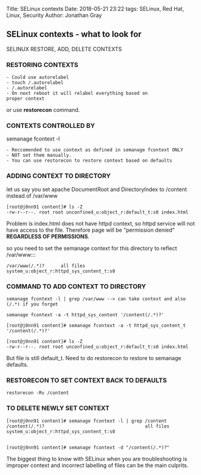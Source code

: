 Title: SELinux contexts
Date: 2018-05-21 23:22
tags: SELinux, Red Hat, Linux, Security
Author: Jonathan Gray

## SELinux contexts - what to look for 

SELINUX RESTORE, ADD, DELETE CONTEXTS


### RESTORING CONTEXTS

	- Could use autorelabel
	- touch /.autorelabel
	- /.autorelabel
	- On next reboot it will relabel everything based on
	proper context

or use **restorecon** command.

### CONTEXTS CONTROLLED BY	

semanage fcontext -l 

	- Reccomended to use context as defined in semanage fcontext ONLY
	- NOT set them manually.
	- You can use restorecon to restore context based on defaults 

### ADDING CONTEXT TO DIRECTORY 

let us say you set apache DocumentRoot and DirectoryIndex to /content instead of /var/www

    [root@j0nn91 content]# ls -Z
    -rw-r--r--. root root unconfined_u:object_r:default_t:s0 index.html

Problem is index.html does not have httpd context, so httpd service will not have access to the file.
Therefore page will be "permission denied" **REGARDLESS OF PERMISSIONS**.

so you need to set the semanage context for this directory to reflect /var/www:::

    /var/www(/.*)?      all files          system_u:object_r:httpd_sys_content_t:s0


### COMMAND TO ADD CONTEXT TO DIRECTORY

    semanage fcontext -l | grep /var/www --> can take context and also (/.*) if you forget

    semanage fcontext -a -t httpd_sys_content '/content(/.*)?'
 
    [root@j0nn91 content]# semanage fcontext -a -t httpd_sys_content_t '/content(/.*)?'

    [root@j0nn91 content]# ls -Z
    -rw-r--r--. root root unconfined_u:object_r:default_t:s0 index.html

But file is still default_t. Need to do restorecon to restore to semanage defaults.

### RESTORECON TO SET CONTEXT BACK TO DEFAULTS 

    restorecon -Rv /content

### TO DELETE NEWLY SET CONTEXT 

    [root@j0nn91 content]# semanage fcontext -l | grep /content
    /content(/.*)?                                     all files          system_u:object_r:httpd_sys_content_t:s0


    [root@j0nn91 content]# semanage fcontext -d "/content(/.*)?"


The biggest thing to know with SELinux when you are troubleshooting is improper context
and incorrect labelling of files can be the main culprits.


